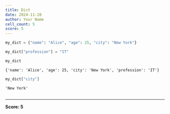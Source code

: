```yaml
---
title: Dict
date: 2024-11-28
author: Your Name
cell_count: 5
score: 5
---
```


```python
my_dict = {"name": "Alice", "age": 25, "city": "New York"}
```


```python
my_dict["profession"] = "IT"
```


```python
my_dict
```




    {'name': 'Alice', 'age': 25, 'city': 'New York', 'profession': 'IT'}




```python
my_dict["city"]
```




    'New York'




```python

```


---
**Score: 5**
